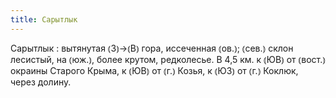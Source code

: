 ```yaml
---
title: Сарытлык
---
```


Сарытлык
: вытянутая ⦅З⦆→⦅В⦆ гора, иссеченная ⦅ов.⦆; ⦅сев.⦆ склон лесистый, на ⦅юж.⦆, более крутом, редколесье. В 4,5 км. к ⦅ЮВ⦆ от ⦅вост.⦆ окраины Старого Крыма, к ⦅ЮВ⦆ от ⦅г.⦆ Козья, к ⦅ЮЗ⦆ от ⦅г.⦆ Коклюк, через долину. 
